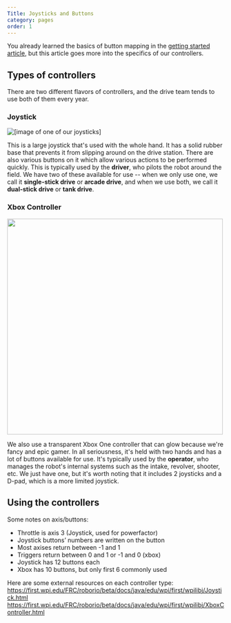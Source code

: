 ```yaml
---
Title: Joysticks and Buttons
category: pages
order: 1
---
```


You already learned the basics of button mapping in the [getting started article](https://github.com/Team2530/Documentation/wiki/Getting-started-with-the-robot), but this article goes more into the specifics of our controllers.

## Types of controllers
There are two different flavors of controllers, and the drive team tends to use both of them every year.

### Joystick
![[image of one of our joysticks]](https://images-na.ssl-images-amazon.com/images/I/414X2Z0A7TL._SY450_.jpg)

This is a large joystick that's used with the whole hand. It has a solid rubber base that prevents it from slipping around on the drive station. There are also various buttons on it which allow various actions to be performed quickly. This is typically used by the **driver**, who pilots the robot around the field. We have two of these available for use -- when we only use one, we call it **single-stick drive** or **arcade drive**, and when we use both, we call it **dual-stick drive** or **tank drive**.

### Xbox Controller
<img src="https://i.pinimg.com/originals/dc/4c/03/dc4c035665fe971d23b573594aff1d3d.jpg" width="500">

We also use a transparent Xbox One controller that can glow because we're fancy and epic gamer. In all seriousness, it's held with two hands and has a lot of buttons available for use. It's typically used by the **operator**, who manages the robot's internal systems such as the intake, revolver, shooter, etc. We just have one, but it's worth noting that it includes 2 joysticks and a D-pad, which is a more limited joystick.

## Using the controllers
Some notes on axis/buttons:
* Throttle is axis 3 (Joystick, used for powerfactor)
* Joystick buttons’ numbers are written on the button
* Most axises return between -1 and 1
* Triggers return between 0 and 1 or -1 and 0 (xbox)
* Joystick has 12 buttons each
* Xbox has 10 buttons, but only first 6 commonly used

Here are some external resources on each controller type:  
https://first.wpi.edu/FRC/roborio/beta/docs/java/edu/wpi/first/wpilibj/Joystick.html  
https://first.wpi.edu/FRC/roborio/beta/docs/java/edu/wpi/first/wpilibj/XboxController.html